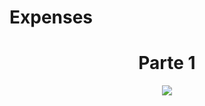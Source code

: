 # Expenses
<h1 align="center">Parte 1 </h1>
<div align="center"><img src="https://user-images.githubusercontent.com/49906607/162645859-f1b45c18-6df2-4280-80d1-2d4334deb2da.PNG"></div>
